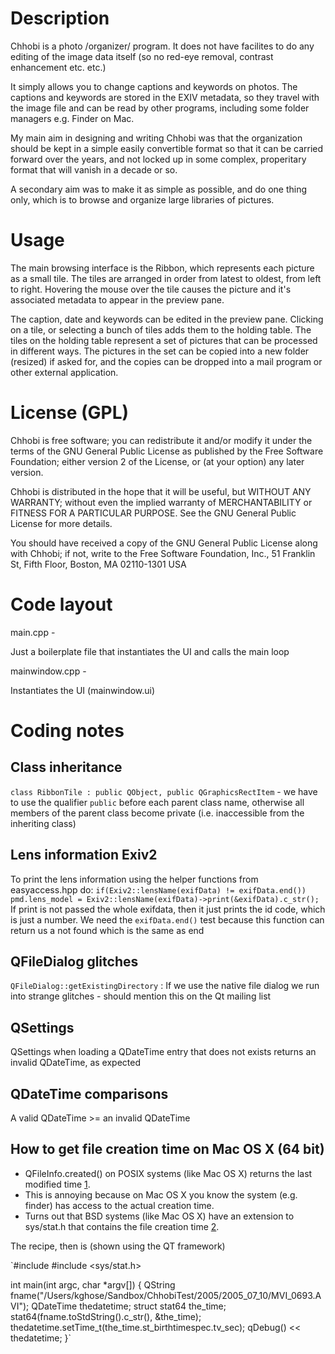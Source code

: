 Description
===========
Chhobi is a photo /organizer/ program. It does not have facilites to do any
editing of the image data itself (so no red-eye removal, contrast enhancement
etc. etc.)

It simply allows you to change captions and keywords on photos. The captions and
keywords are stored in the EXIV metadata, so they travel with the image file and
can be read by other programs, including some folder managers e.g. Finder on Mac.

My main aim in designing and writing Chhobi was that the organization should be
kept in a simple easily convertible format so that it can be carried forward
over the years, and not locked up in some complex, properitary format that will
vanish in a decade or so.

A secondary aim was to make it as simple as possible, and do one thing only,
which is to browse and organize large libraries of pictures.

Usage
=====
The main browsing interface is the Ribbon, which represents each picture as a
small tile. The tiles are arranged in order from latest to oldest, from left to
right. Hovering the mouse over the tile causes the picture and it's
associated metadata to appear in the preview pane.

The caption, date and keywords can be edited in the preview pane. Clicking on a
tile, or selecting a bunch of tiles adds them to the holding table. The tiles on
the holding table represent a set of pictures that can be processed in different
ways. The pictures in the set can be copied into a new folder (resized) if
asked for, and the copies can be dropped into a mail program or other external
application.


License (GPL)
=============
Chhobi is free software; you can redistribute it and/or modify
it under the terms of the GNU General Public License as published by
the Free Software Foundation; either version 2 of the License, or
(at your option) any later version.

Chhobi is distributed in the hope that it will be useful,
but WITHOUT ANY WARRANTY; without even the implied warranty of
MERCHANTABILITY or FITNESS FOR A PARTICULAR PURPOSE.  See the
GNU General Public License for more details.

You should have received a copy of the GNU General Public License along with
Chhobi; if not, write to the Free Software Foundation, Inc.,
51 Franklin St, Fifth Floor, Boston, MA  02110-1301  USA

Code layout
===========
main.cpp -

Just a boilerplate file that instantiates the UI and calls the main loop

mainwindow.cpp -

Instantiates the UI (mainwindow.ui)

Coding notes
============
Class inheritance
-----------------
`class RibbonTile : public QObject, public QGraphicsRectItem` - we have to use the
qualifier `public` before each parent class name, otherwise all members of the
parent class become private (i.e. inaccessible from the inheriting class)

Lens information Exiv2
----------------------
To print the lens information using the helper functions from easyaccess.hpp
do:
`if(Exiv2::lensName(exifData) != exifData.end())
    pmd.lens_model = Exiv2::lensName(exifData)->print(&exifData).c_str();`
If print is not passed the whole exifdata, then it just prints the id code,
which is just a number. We need the `exifData.end()` test because this function
can return us a not found which is the same as end

QFileDialog glitches
--------------------
`QFileDialog::getExistingDirectory` : If we use the native file dialog we
run into strange glitches - should mention this on the Qt mailing list

QSettings
---------
QSettings when loading a QDateTime entry that does not exists returns an
invalid QDateTime, as expected

QDateTime comparisons
---------------------
A valid QDateTime >= an invalid QDateTime

How to get file creation time on Mac OS X (64 bit)
--------------------------------------------------
* QFileInfo.created() on POSIX systems (like Mac OS X) returns the last modified time [1].
* This is annoying because on Mac OS X you know the system (e.g. finder) has access to the actual creation time.
* Turns out that BSD systems (like Mac OS X) have an extension to sys/stat.h that contains the file creation time [2].

[1]: http://doc.qt.nokia.com/latest/qfileinfo.html#created
[2]: http://developer.apple.com/library/IOS/#documentation/System/Conceptual/ManPages_iPhoneOS/man2/stat.2.html

The recipe, then is (shown using the QT framework)

`#include <QtCore>
#include <sys/stat.h>

int main(int argc, char *argv[])
{
    QString fname("/Users/kghose/Sandbox/ChhobiTest/2005/2005_07_10/MVI_0693.AVI");
    QDateTime thedatetime;
    struct stat64 the_time;
    stat64(fname.toStdString().c_str(), &the_time);
    thedatetime.setTime_t(the_time.st_birthtimespec.tv_sec);
    qDebug() << thedatetime;
}`

